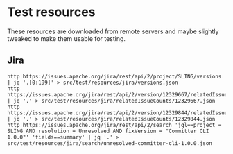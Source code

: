 # Test resources

These resources are downloaded from remote servers and maybe slightly tweaked to make them usable for testing.

## Jira

```
http https://issues.apache.org/jira/rest/api/2/project/SLING/versions | jq '.[0:199]' > src/test/resources/jira/versions.json
http https://issues.apache.org/jira/rest/api/2/version/12329667/relatedIssueCounts | jq '.' > src/test/resources/jira/relatedIssueCounts/12329667.json
http https://issues.apache.org/jira/rest/api/2/version/12329844/relatedIssueCounts | jq '.' > src/test/resources/jira/relatedIssueCounts/12329844.json
http https://issues.apache.org/jira/rest/api/2/search 'jql==project = SLING AND resolution = Unresolved AND fixVersion = "Committer CLI 1.0.0"' 'fields==summary' | jq '.' > src/test/resources/jira/search/unresolved-committer-cli-1.0.0.json
```